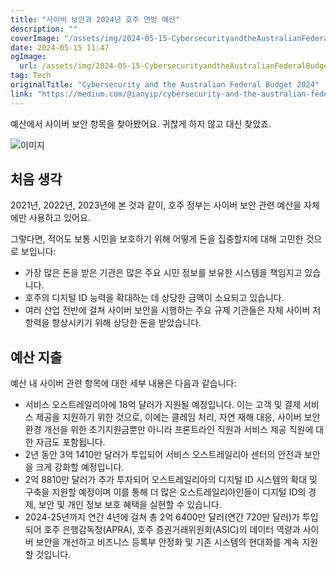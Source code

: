 ```yaml
---
title: "사이버 보안과 2024년 호주 연방 예산"
description: ""
coverImage: "/assets/img/2024-05-15-CybersecurityandtheAustralianFederalBudget2024_0.png"
date: 2024-05-15 11:47
ogImage: 
  url: /assets/img/2024-05-15-CybersecurityandtheAustralianFederalBudget2024_0.png
tag: Tech
originalTitle: "Cybersecurity and the Australian Federal Budget 2024"
link: "https://medium.com/@ianyip/cybersecurity-and-the-australian-federal-budget-2024-51a1602321d1"
---
```



예산에서 사이버 보안 항목을 찾아봤어요. 귀찮게 하지 않고 대신 찾았죠.

![이미지](/assets/img/2024-05-15-CybersecurityandtheAustralianFederalBudget2024_0.png)

## 처음 생각

2021년, 2022년, 2023년에 본 것과 같이, 호주 정부는 사이버 보안 관련 예산을 자체에만 사용하고 있어요.



그렇다면, 적어도 보통 시민을 보호하기 위해 어떻게 돈을 집중할지에 대해 고민한 것으로 보입니다:

- 가장 많은 돈을 받은 기관은 많은 주요 시민 정보를 보유한 시스템을 책임지고 있습니다.
- 호주의 디지털 ID 능력을 확대하는 데 상당한 금액이 소요되고 있습니다.
- 여러 산업 전반에 걸쳐 사이버 보안을 시행하는 주요 규제 기관들은 자체 사이버 저항력을 향상시키기 위해 상당한 돈을 받았습니다.

## 예산 지출

예산 내 사이버 관련 항목에 대한 세부 내용은 다음과 같습니다:



- 서비스 오스트레일리아에 18억 달러가 지원될 예정입니다. 이는 고객 및 결제 서비스 제공을 지원하기 위한 것으로, 이에는 클레임 처리, 자연 재해 대응, 사이버 보안 환경 개선을 위한 초기지원금뿐만 아니라 프론트라인 직원과 서비스 제공 직원에 대한 자금도 포함됩니다.
- 2년 동안 3억 1410만 달러가 투입되어 서비스 오스트레일리아 센터의 안전과 보안을 크게 강화할 예정입니다.
- 2억 8810만 달러가 추가 투자되어 오스트레일리아의 디지털 ID 시스템의 확대 및 구축을 지원할 예정이며 이를 통해 더 많은 오스트레일리아인들이 디지털 ID의 경제, 보안 및 개인 정보 보호 혜택을 실현할 수 있습니다.
- 2024-25년까지 연간 4년에 걸쳐 총 2억 6400만 달러(연간 720만 달러)가 투입되어 호주 은행감독청(APRA), 호주 증권거래위원회(ASIC)의 데이터 역량과 사이버 보안을 개선하고 비즈니스 등록부 안정화 및 기존 시스템의 현대화를 계속 지원할 것입니다.